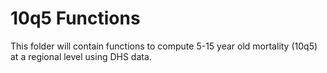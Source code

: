 # 10q5 Functions

This folder will contain functions to compute 5-15 year old mortality (10q5) at a regional level using DHS data.